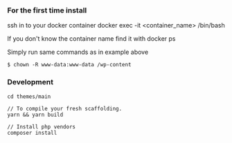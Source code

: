 ### For the first time install

ssh in to your docker container
docker exec -it <container_name> /bin/bash

If you don't know the container name find it with
docker ps

Simply run same commands as in example above
```
$ chown -R www-data:www-data /wp-content
```

### Development

```
cd themes/main

// To compile your fresh scaffolding.
yarn && yarn build

// Install php vendors
composer install
```